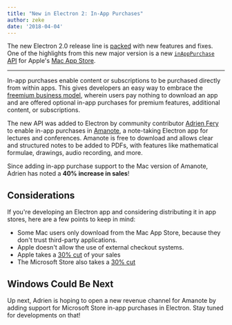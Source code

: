 ```yaml
---
title: "New in Electron 2: In-App Purchases"
author: zeke
date: '2018-04-04'
---
```

  
The new Electron 2.0 release line is [packed](https://github.com/electron/electron/releases/tag/v2.0.0-beta.1) with new features and fixes. One of the highlights from this new major version is a new
[`inAppPurchase` API](https://github.com/electron/electron/blob/master/docs/api/in-app-purchase.md)
for Apple's [Mac App Store](https://support.apple.com/en-us/HT202023).

---

In-app purchases enable content or subscriptions to be purchased directly 
from within apps. This gives developers an easy way to embrace the
[freemium business model](https://developer.apple.com/app-store/freemium-business-model/), 
wherein users pay nothing to download an app and are offered optional 
in-app purchases for premium features, additional content, or subscriptions.
  
The new API was added to Electron by community contributor
[Adrien Fery](https://github.com/AdrienFery) to enable in-app purchases in 
[Amanote](https://amanote.com/), a note-taking Electron app for lectures and 
conferences. Amanote is free to download and allows clear and structured notes 
to be added to PDFs, with features like mathematical formulae, drawings, audio 
recording, and more.

Since adding in-app purchase support to the Mac version of Amanote, Adrien 
has noted a **40% increase in sales**!

## Considerations

If you're developing an Electron app and considering distributing it in app 
stores, here are a few points to keep in mind:

- Some Mac users only download from the Mac App Store, because they don't trust third-party applications.
- Apple doesn't allow the use of external checkout systems.
- Apple takes a [30% cut](https://developer.apple.com/in-app-purchase/) of your sales
- The Microsoft Store also takes a [30% cut](https://docs.microsoft.com/en-us/windows/uwp/publish/getting-paid-apps)
  
## Windows Could Be Next

Up next, Adrien is hoping to open a new revenue channel for Amanote by adding 
support for Microsoft Store in-app purchases in Electron. Stay tuned for 
developments on that!